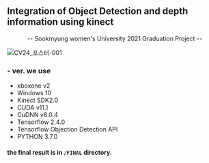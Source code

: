 ## Integration of Object Detection and depth information using kinect  
<center>-- Sookmyung women's University 2021 Graduation Project --</center>

![CV24_포스터-001](https://user-images.githubusercontent.com/53431568/121484306-0ce8d000-ca0a-11eb-9b80-70a8f9a3894e.jpg)

### - ver. we use
- xboxone v2
- Windows 10
- Kinect SDK2.0
- CUDA v11.1
- CuDNN v8.0.4
- Tensorflow 2.4.0
- Tensorflow Objection Detection API
- PYTHON 3.7.0


#### the final result is in `/FINAL` directory.
